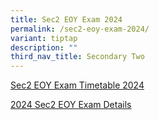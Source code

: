 ```yaml
---
title: Sec2 EOY Exam 2024
permalink: /sec2-eoy-exam-2024/
variant: tiptap
description: ""
third_nav_title: Secondary Two
---
```

<p><a href="/files/Exam Timetable 2024/2024_NSS_End_of_Year_Exam_Timetable__Sec2.pdf" rel="noopener noreferrer nofollow" target="_blank">Sec2 EOY Exam Timetable 2024</a>
</p>
<p><a href="https://for.edu.sg/2024-nss-t4eye-s2" rel="noopener nofollow" target="_blank">2024 Sec2 EOY Exam Details</a>
</p>